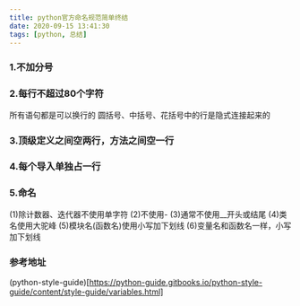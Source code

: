 ```yaml
---
title: python官方命名规范简单终结
date: 2020-09-15 13:41:30
tags: [python, 总结]
---
```

### 1.不加分号

### 2.每行不超过80个字符
所有语句都是可以换行的
圆括号、中括号、花括号中的行是隐式连接起来的

### 3.顶级定义之间空两行，方法之间空一行

### 4.每个导入单独占一行

### 5.命名
(1)除计数器、迭代器不使用单字符
(2)不使用-
(3)通常不使用\_\_开头或结尾
(4)类名使用大驼峰
(5)模块名(函数名)使用小写加下划线
(6)变量名和函数名一样，小写加下划线

### 参考地址
(python-style-guide)[https://python-guide.gitbooks.io/python-style-guide/content/style-guide/variables.html]
